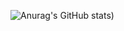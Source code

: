 
![Anurag's GitHub stats](https://github-readme-stats.vercel.app/api?username=mateussiqueira&count_private=true&show_icons=true&theme=algolia))


